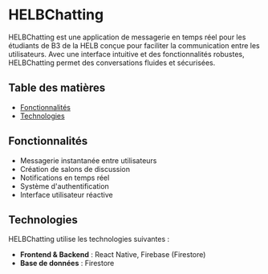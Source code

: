 # HELBChatting

HELBChatting est une application de messagerie en temps réel pour les étudiants de B3 de la HELB conçue pour faciliter la communication entre les utilisateurs. Avec une interface intuitive et des fonctionnalités robustes, HELBChatting permet des conversations fluides et sécurisées.


## Table des matières

- [Fonctionnalités](#fonctionnalités)
- [Technologies](#technologies)

## Fonctionnalités

- Messagerie instantanée entre utilisateurs
- Création de salons de discussion
- Notifications en temps réel
- Système d'authentification
- Interface utilisateur réactive

## Technologies

HELBChatting utilise les technologies suivantes :

- **Frontend & Backend** : React Native, Firebase (Firestore)
- **Base de données** : Firestore

